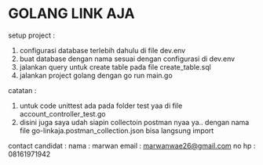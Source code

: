# GOLANG LINK AJA

setup project :
1. configurasi database terlebih dahulu di file dev.env
2. buat database dengan nama sesuai dengan configurasi di dev.env
3. jalankan query untuk create table pada file create_table.sql
4. jalankan project golang dengan go run main.go

catatan :
1. untuk code unittest ada pada folder test yaa di file account_controller_test.go
2. disini juga saya udah siapin collectoin postman nyaa ya.. dengan nama file go-linkaja.postman_collection.json bisa langsung import

contact candidat :
nama : marwan
email : marwanwae26@gmail.com
no hp : 08161971942

